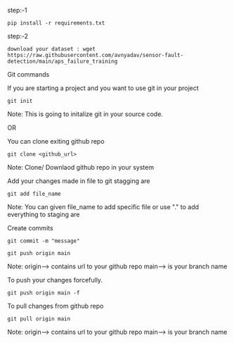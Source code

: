 step:-1
```
pip install -r requirements.txt
```

step:-2
```
download your dataset : wget https://raw.githubusercontent.com/avnyadav/sensor-fault-detection/main/aps_failure_training
```



Git commands

If you are starting a project and you want to use git in your project

```
git init
```
Note: This is going to initalize git in your source code.

OR

You can clone exiting github repo

```
git clone <github_url>
```

Note: Clone/ Downlaod github repo in your system

Add your changes made in file to git stagging are

```
git add file_name
```

Note: You can given file_name to add specific file or use "." to add everything to staging are

Create commits

```
git commit -m "message"
```

```
git push origin main
```
Note: origin--> contains url to your github repo main--> is your branch name

To push your changes forcefully.

```
git push origin main -f
```

To pull changes from github repo

```
git pull origin main
```

Note: origin--> contains url to your github repo main--> is your branch name
